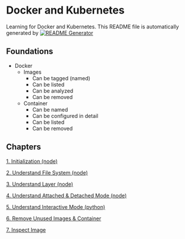
# Docker and Kubernetes

Learning for Docker and Kubernetes.
This README file is automatically generated by [![README Generator](https://github.com/unchaptered/docker-and-kubernetes/actions/workflows/generator-readme.yaml/badge.svg)](https://github.com/unchaptered/docker-and-kubernetes/actions/workflows/generator-readme.yaml)

## Foundations

- Docker
    - Images
        - Can be tagged (named)
        - Can be listed
        - Can be analyzed
        - Can be removed
    - Container
        - Can be named
        - Can be configured in detail
        - Can be listed
        - Can be removed

## Chapters

[1. Initialization (node)](https://github.com/unchaptered/docker-and-kubernetes/tree/main/1.%20Initialization%20(node))

[2. Understand File System (node)](https://github.com/unchaptered/docker-and-kubernetes/tree/main/2.%20Understand%20File%20System%20(node))

[3. Understand Layer (node)](https://github.com/unchaptered/docker-and-kubernetes/tree/main/3.%20Understand%20Layer%20(node))

[4. Understand Attached & Detached Mode (node)](https://github.com/unchaptered/docker-and-kubernetes/tree/main/4.%20Understand%20Attached%20&%20Detached%20Mode%20(node))

[5. Understand Interactive Mode (python)](https://github.com/unchaptered/docker-and-kubernetes/tree/main/5.%20Understand%20Interactive%20Mode%20(python))

[6. Remove Unused Images & Container](https://github.com/unchaptered/docker-and-kubernetes/tree/main/6.%20Remove%20Unused%20Images%20&%20Container)

[7. Inspect Image](https://github.com/unchaptered/docker-and-kubernetes/tree/main/7.%20Inspect%20Image)
